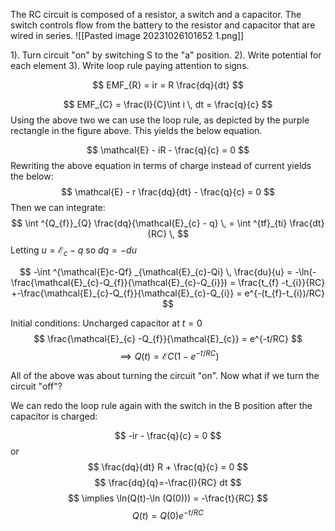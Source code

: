 The RC circuit is composed of a resistor, a switch and a capacitor. The switch controls flow from the battery to the resistor and capacitor that are wired in series. 
![[Pasted image 20231026101652 1.png]]

1). Turn circuit "on" by switching S to the "a" position. 
2). Write potential for each element
3). Write loop rule paying attention to signs. 



$$
EMF_{R} = ir = R \frac{dq}{dt}
$$

$$
EMF_{C} = \frac{I}{C}\int i \, dt = \frac{q}{c} 
$$
Using the above two we can use the loop rule, as depicted by the purple rectangle in the figure above. This yields the below equation. 

$$
\mathcal{E} - iR - \frac{q}{c} = 0
$$
Rewriting the above equation in terms of charge instead of current yields the below: 
$$
\mathcal{E} - r \frac{dq}{dt} - \frac{q}{c} = 0
$$
Then we can integrate: 
$$
\int ^{Q_{f}}_{Q} \frac{dq}{\mathcal{E}_{c} - q} \, = \int ^{tf}_{ti} \frac{dt}{RC} \,
$$
Letting $u=\mathcal{E}_{c}-q$ so $dq=-du$

$$
-\int ^{\mathcal{E}c-Qf} _{\mathcal{E}_{c}-Qi} \, \frac{du}{u} = -\ln(-\frac{\mathcal{E}_{c}-Q_{f}}{\mathcal{E}_{c}-Q_{i}}) = \frac{t_{f} -t_{i}}{RC} +-\frac{\mathcal{E}_{c}-Q_{f}}{\mathcal{E}_{c}-Q_{i}} =  e^{-(t_{f}-t_{i})/RC}
$$

Initial conditions: Uncharged capacitor at $t=0$ 
$$
\frac{\mathcal{E}_{c} -Q_{f}}{\mathcal{E}_{c}} = e^{-t/RC}
  $$
  $$
\implies Q(t) = \mathcal{E}C(1-e^{-t/RC}) 
$$

All of the above was about turning the circuit "on". Now what if we turn the circuit "off"?

We can redo the loop rule again with the switch in the B position after the capacitor is charged: 

$$
-ir - \frac{q}{c} = 0
$$
or 
$$
\frac{dq}{dt} R + \frac{q}{c} = 0 
$$
$$
\frac{dq}{q}=-\frac{I}{RC} dt
$$
$$
\implies \ln(Q(t)-\ln (Q(0))) = -\frac{t}{RC}
$$
$$
Q(t) = Q(0)e^{-t/RC}
$$